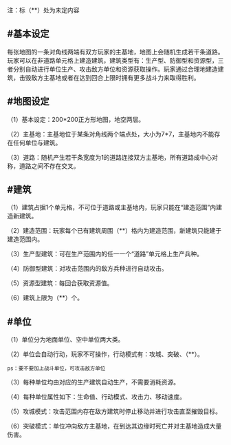 注：标（**）处为未定内容

#基本设定
---
每张地图的一条对角线两端有双方玩家的主基地，地图上会随机生成若干条道路。玩家可以在非道路单元格上建造建筑，建筑类型有：生产型、防御型和资源型，三者分别自动进行单位生产、攻击敌方单位和资源获取操作。玩家通过合理地建造建筑，击毁敌方主基地或者在达到回合上限时拥有更多战斗力来取得胜利。


#地图设定
---
（1）基本设定：200*200正方形地图，地空两层。

（2）主基地：主基地位于某条对角线两个端点处，大小为7*7，主基地内不能存在任何单位与建筑。

（3）道路：随机产生若干条宽度为1的道路连接双方主基地，所有道路成中心对称，道路之间不存在交叉。


#建筑
---
（1）建筑占据1个单元格，不可位于道路或主基地内，玩家只能在“建造范围”内建造新建筑。

（2）建造范围：玩家每个已有建筑周围（**）格内为建造范围，新建筑只能建于建造范围内。

（3）生产型建筑：可在生产范围内的任一一个“道路”单元格上生产兵种。

（4）防御型建筑：对攻击范围内的敌方兵种进行自动攻击。

（5）资源型建筑：每回合获取资源值。

（6）建筑上限为（**）个。


#单位
---
（1）单位分为地面单位、空中单位两大类。

（2）单位会自动行动，玩家不可操作，行动模式有：攻城、突破、（**）。

 	ps：要不要加上战斗单位，可攻击敌方单位

（3）每种单位均由对应的生产建筑自动生产，不需要消耗资源。

（4）每种单位属性如下：生命值、行动模式、攻击力、移动速度。

（5）攻城模式：攻击范围内存在敌方建筑时停止移动并进行攻击直至摧毁目标。

（6）突破模式：单位冲向敌方主基地，在到达其边缘时死亡并对主基地造成大量伤害。


